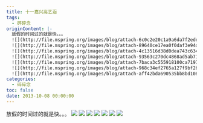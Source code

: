 ```yaml
---
title: 十一嘉兴高艺涵
tags:
  - 碎碎念
originContent: |-
  放假的时间过的就是快。。。
  ![](http://file.mspring.org/images/blog/attach-6c0c2e20c1a9a6da7f2edef24a876d8b)
  ![](http://file.mspring.org/images/blog/attach-89640ce17ea0f0daf3e94d3e0477e964)
  ![](http://file.mspring.org/images/blog/attach-4c13516d38d0dea743c6347a8374e1ff)
  ![](http://file.mspring.org/images/blog/attach-93563c270dc4868ad5ab71ef5e6212d6)
  ![](http://file.mspring.org/images/blog/attach-7baca3c555918100ca7197630d827733)
  ![](http://file.mspring.org/images/blog/attach-968c34ef2765a127f9bf2b7e4c8b7df9)
  ![](http://file.mspring.org/images/blog/attach-aff42bda690535bb8bd1087c810c16b4)
categories:
  - 碎碎念
toc: false
date: 2013-10-08 00:00:00
---
```


放假的时间过的就是快。。。
![](http://file.mspring.org/images/blog/attach-6c0c2e20c1a9a6da7f2edef24a876d8b!detail)
![](http://file.mspring.org/images/blog/attach-89640ce17ea0f0daf3e94d3e0477e964!detail)
![](http://file.mspring.org/images/blog/attach-4c13516d38d0dea743c6347a8374e1ff!detail)
![](http://file.mspring.org/images/blog/attach-93563c270dc4868ad5ab71ef5e6212d6!detail)
![](http://file.mspring.org/images/blog/attach-7baca3c555918100ca7197630d827733!detail)
![](http://file.mspring.org/images/blog/attach-968c34ef2765a127f9bf2b7e4c8b7df9!detail)
![](http://file.mspring.org/images/blog/attach-aff42bda690535bb8bd1087c810c16b4!detail)